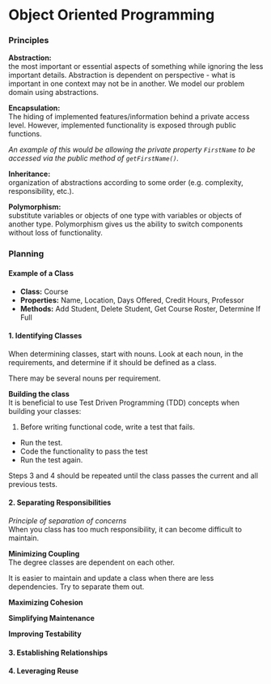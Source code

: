 # Object Oriented Programming

### Principles
**Abstraction:**
<br>the most important or essential aspects of something while ignoring the less important details. Abstraction is dependent on perspective - what is important in one context may not be in another. We model our problem domain using abstractions.

**Encapsulation:**
<br>The hiding of implemented features/information behind a private access level. However, implemented functionality is exposed through public functions.

*An example of this would be allowing the private property `FirstName` to be accessed via the public method of `getFirstName()`.*

**Inheritance:**
<br>organization of abstractions according to some order (e.g. complexity, responsibility, etc.).

**Polymorphism:**
<br>substitute variables or objects of one type with variables or objects of another type. Polymorphism gives us the ability to switch components without loss of functionality.

### Planning

#### Example of a Class
- **Class:** Course
- **Properties:** Name, Location, Days Offered, Credit Hours, Professor
- **Methods:** Add Student, Delete Student, Get Course Roster, Determine If Full

#### 1. Identifying Classes
When determining classes, start with nouns. Look at each noun, in the requirements, and determine if it should be defined as a class.

There may be several nouns per requirement.

**Building the class**
<br>It is beneficial to use Test Driven Programming (TDD) concepts when building your classes:
1. Before writing functional code, write a test that fails.
* Run the test.
* Code the functionality to pass the test
* Run the test again.

Steps 3 and 4 should be repeated until the class passes the current and all previous tests.


#### 2. Separating Responsibilities
*Principle of separation of concerns*
<br>When you class has too much responsibility, it can become difficult to maintain.

**Minimizing Coupling**
<br>The degree classes are dependent on each other.

It is easier to maintain and update a class when there are less dependencies. Try to separate them out.

**Maximizing Cohesion**

**Simplifying Maintenance**

**Improving Testability**


#### 3. Establishing Relationships

#### 4. Leveraging Reuse
